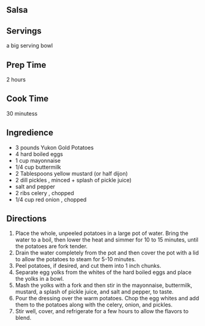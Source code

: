 ## Salsa 

## Servings 

a big serving bowl 

## Prep Time 

2 hours 

## Cook Time 

30 minutess 

## Ingredience
* 3 pounds Yukon Gold Potatoes
* 4 hard boiled eggs
* 1 cup mayonnaise
* 1/4 cup buttermilk
* 2 Tablespoons yellow mustard (or half dijon)
* 2 dill pickles , minced + splash of pickle juice)
* salt and pepper
* 2 ribs celery , chopped
* 1/4 cup red onion , chopped 
## Directions
1. Place the whole, unpeeled potatoes in a large pot of water. Bring the water to a boil, then lower the heat and simmer for 10 to 15 minutes, until the potatoes are fork tender.
2. Drain the water completely from the pot and then cover the pot with a lid to allow the potatoes to steam for 5-10 minutes.
3. Peel potatoes, if desired, and cut them into 1 inch chunks.
4. Separate egg yolks from the whites of the hard boiled eggs and place the yolks in a bowl.
5. Mash the yolks with a fork and then stir in the mayonnaise, buttermilk, mustard, a splash of pickle juice, and salt and pepper, to taste.
6. Pour the dressing over the warm potatoes. Chop the egg whites and add them to the potatoes along with the celery, onion, and pickles.
7. Stir well, cover, and refrigerate for a few hours to allow the flavors to blend.

